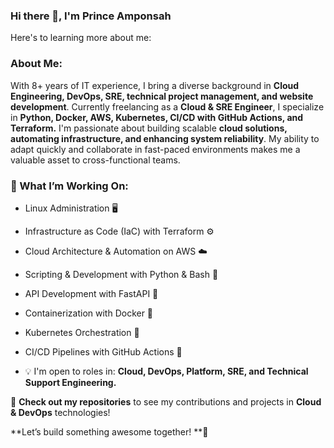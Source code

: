 ### Hi there 👋, I'm Prince Amponsah
Here's to learning more about me:

### About Me:

With 8+ years of IT experience, I bring a diverse background in **Cloud Engineering, DevOps, SRE, technical project management, and website development**. Currently freelancing as a **Cloud & SRE Engineer**, I specialize in **Python, Docker, AWS, Kubernetes, CI/CD with GitHub Actions, and Terraform.**
I'm passionate about building scalable **cloud solutions, automating infrastructure, and enhancing system reliability**. My ability to adapt quickly and collaborate in fast-paced environments makes me a valuable asset to cross-functional teams.

### 🔧 What I’m Working On: ###

- Linux Administration 🖥️
- Infrastructure as Code (IaC) with Terraform ⚙️
- Cloud Architecture & Automation on AWS ☁️
- Scripting & Development with Python & Bash 🐍
- API Development with FastAPI 🔗
- Containerization with Docker 🐳
- Kubernetes Orchestration 🚢
- CI/CD Pipelines with GitHub Actions 🔄
  
- 💡 I'm open to roles in: **Cloud, DevOps, Platform, SRE, and Technical Support Engineering.**
  
 📂 **Check out my repositories** to see my contributions and projects in **Cloud & DevOps** technologies!
 
 **Let’s build something awesome together! **🚀


